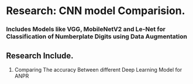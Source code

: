 # Research: CNN model Comparision.
### Includes Models like VGG, MobileNetV2 and Le-Net for Classification of Numberplate Digits using Data Augmentation
## Research Include.
1. Comparing The accuracy Between different Deep Learning Model for ANPR
